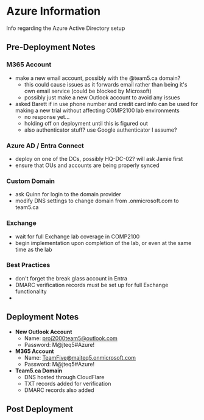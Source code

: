# Azure Information
Info regarding the Azure Active Directory setup

## Pre-Deployment Notes

### M365 Account
- make a new email account, possibly with the @team5.ca domain?
  - this could cause issues as it forwards email rather than being it's own email service (could be blocked by Microsoft)
  - possibly just make a new Outlook account to avoid any issues
- asked Barett if in use phone number and credit card info can be used for making a new trial without affecting COMP2100 lab environments
  - no response yet...
  - holding off on deployment until this is figured out
  - also authenticator stuff? use Google authenticator I assume?

### Azure AD / Entra Connect
- deploy on one of the DCs, possibly HQ-DC-02? will ask Jamie first
- ensure that OUs and accounts are being properly synced

### Custom Domain
- ask Quinn for login to the domain provider
- modify DNS settings to change domain from .onmicrosoft.com to team5.ca

### Exchange
- wait for full Exchange lab coverage in COMP2100
- begin implementation upon completion of the lab, or even at the same time as the lab

### Best Practices
- don't forget the break glass account in Entra
- DMARC verification records must be set up for full Exchange functionality
-

## Deployment Notes
- **New Outlook Account**
  - Name: proj2000team5@outlook.com
  - Password: M@jteq5#Azure!
- **M365 Account**
  - Name: TeamFive@majteq5.onmicrosoft.com
  - Password: M@jteq5#Azure!
- **Team5.ca Domain**
  - DNS hosted through CloudFlare
  - TXT records added for verification
  - DMARC records also added

## Post Deployment